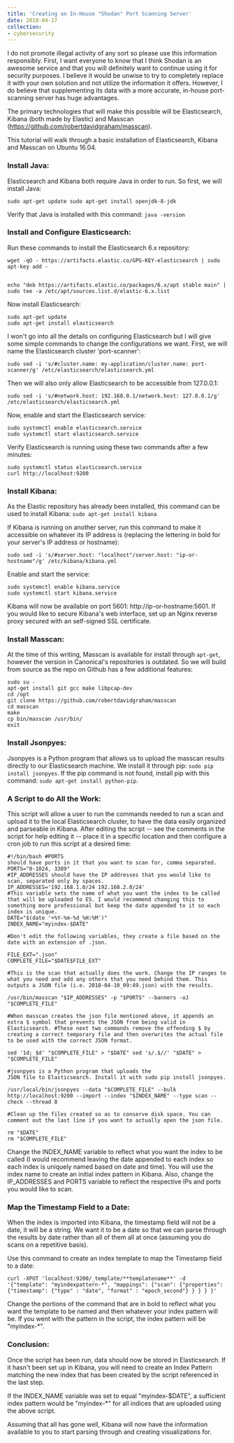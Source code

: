 ```yaml
---
title: 'Creating an In-House "Shodan" Port Scanning Server' 
date: 2018-04-17 
collection: 
- cybersecurity 
--- 
```


I do not promote illegal activity of any sort so please use this information responsibly. First, I want everyone to know that I think Shodan is an awesome service and that you will definitely want to continue using it for security purposes. I believe it would be unwise to try to completely replace it with your own solution and not utilize the information it
offers. However, I do believe that supplementing its data with a more accurate, in-house port-scanning server has huge advantages. 

The primary technologies that will make this possible will be Elasticsearch, Kibana (both made by Elastic) and Masscan (https://github.com/robertdavidgraham/masscan).

This tutorial will walk through a basic installation of Elasticsearch, Kibana and Masscan on Ubuntu 16.04.

### Install Java:
Elasticsearch and Kibana both require Java in order to run. So first, we will install Java: 
```
sudo apt-get update sudo apt-get install openjdk-8-jdk
``` 
Verify that Java is installed with this command: `java -version`

### Install and Configure Elasticsearch:
Run these commands to install the Elasticsearch 6.x repository: 
```
wget -qO - https://artifacts.elastic.co/GPG-KEY-elasticsearch | sudo apt-key add - 


echo "deb https://artifacts.elastic.co/packages/6.x/apt stable main" | sudo tee -a /etc/apt/sources.list.d/elastic-6.x.list 
```

Now install Elasticsearch: 
```
sudo apt-get update 
sudo apt-get install elasticsearch
```

I won't go into all the details on configuring Elasticsearch but I will give some simple commands to change the configurations we want. First, we will name the Elasticsearch cluster 'port-scanner': 
```
sudo sed -i 's/#cluster.name: my-application/cluster.name: port-scanner/g' /etc/elasticsearch/elasticsearch.yml
```

Then we will also only allow Elasticsearch to be accessible from 127.0.0.1: 
```
sudo sed -i 's/#network.host: 192.168.0.1/network.host: 127.0.0.1/g' /etc/elasticsearch/elasticsearch.yml
```

Now, enable and start the Elasticsearch service: 
```
sudo systemctl enable elasticsearch.service 
sudo systemctl start elasticsearch.service 
```

Verify Elasticsearch is running using these two commands after a few minutes: 
```
sudo systemctl status elasticsearch.service 
curl http://localhost:9200
```

### Install Kibana:
As the Elastic repository has already been installed, this command can be used to install Kibana: `sudo apt-get install kibana` 

If Kibana is running on another server, run this command to make it accessible on whatever its IP address is (replacing the lettering in bold for your server's IP address or hostname):
```
sudo sed -i 's/#server.host: "localhost"/server.host: "ip-or-hostname"/g' /etc/kibana/kibana.yml 
```

Enable and start the service: 
```
sudo systemctl enable kibana.service 
sudo systemctl start kibana.service 
```

Kibana will now be available on port 5601: http://ip-or-hostname:5601. If you would like to secure Kibana's web interface, set up an Nginx reverse proxy secured with an self-signed SSL certificate.

### Install Masscan:
At the time of this writing, Masscan is available for install through `apt-get`, however the version in Canonical's repositories is outdated. So we will build from source as the repo on Github has a few additional features: 
```
sudo su - 
apt-get install git gcc make libpcap-dev 
cd /opt 
git clone https://github.com/robertdavidgraham/masscan 
cd masscan 
make 
cp bin/masscan /usr/bin/
exit
```

### Install Jsonpyes:
Jsonpyes is a Python program that allows us to upload the masscan results directly to our Elasticsearch machine. We install it through pip: `sudo pip install jsonpyes`. If the pip command is not found, install pip with this command: `sudo apt-get install python-pip`.


### A Script to do All the Work: 
This script will allow a user to run the commands needed to run a scan and upload it to the local Elasticsearch cluster, to have the data easily organized and parseable in Kibana. After editing the script -- see the comments in the script for help editing it -- place it in a specific location and then configure a cron job to run this script at a desired time: 
```
#!/bin/bash #PORTS
should have ports in it that you want to scan for, comma separated. 
PORTS="0-1024, 3389" 
#IP_ADDRESSES should have the IP addresses that you would like to scan, separated only by spaces. 
IP_ADDRESSES='192.168.1.0/24 192.168.2.0/24'
#This variable sets the name of what you want the index to be called that will be uploaded to ES. I would recommend changing this to something more professional but keep the date appended to it so each index is unique. 
DATE="$(date '+%Y-%m-%d_%H:%M')" 
INDEX_NAME="myindex-$DATE" 

#Don't edit the following variables, they create a file based on the date with an extension of .json.

FILE_EXT=".json" 
COMPLETE_FILE="$DATE$FILE_EXT" 

#This is the scan that actually does the work. Change the IP ranges to what you need and add any others that you need behind them. This outputs a JSON file (i.e. 2018-04-10_09:49.json) with the results. 

/usr/bin/masscan "$IP_ADDRESSES" -p "$PORTS" --banners -oJ "$COMPLETE_FILE" 

#When masscan creates the json file mentioned above, it appends an extra $ symbol that prevents the JSON from being valid in Elasticsearch. #These next two commands remove the offending $ by creating a correct temporary file and then overwrites the actual file to be used with the correct JSON format. 

sed '1d; $d' "$COMPLETE_FILE" > "$DATE" sed 's/.$//' "$DATE" > "$COMPLETE_FILE" 

#jsonpyes is a Python program that uploads the
JSON file to Elasticsearch. Install it with sudo pip install jsonpyes. 

/usr/local/bin/jsonpyes --data "$COMPLETE_FILE" --bulk http://localhost:9200 --import --index "$INDEX_NAME" --type scan --check --thread 8 

#Clean up the files created so as to conserve disk space. You can comment out the last line if you want to actually open the json file. 

rm "$DATE" 
rm "$COMPLETE_FILE" 
```

Change the INDEX_NAME variable to reflect what you want the index to be called (I would recommend leaving the date appended to each index so each index is uniquely named based on date and time). You will use the index name to create an initial index pattern in Kibana. Also, change the IP_ADDRESSES and PORTS variable to reflect the respective IPs and ports you would like to scan.  

### Map the Timestamp Field to a Date: 
When the index is imported into Kibana, the timestamp field will not be a date, it will be a string. We want it to be a date so that we can parse through the results by date rather than all of them all at once (assuming you do scans on a repetitive basis). 

Use this command to create an index template to map the Timestamp field to a date: 
```
curl -XPUT 'localhost:9200/_template/**templatename**' -d '{"template": "myindexpattern-*", "mappings": {"scan": {"properties":{"timestamp": {"type" : "date", "format" : "epoch_second"} } } } }'
```

Change the portions of the command that are in bold to reflect what you want the template to be named and then whatever your index pattern will be. If you went with the pattern in the script, the index pattern will be "myindex-*".

### Conclusion: 
Once the script has been run, data should now be stored in Elasticsearch. If it hasn't been set up in Kibana, you will need to create an Index Pattern matching the new index that has been created by the script referenced in the last step.

If the INDEX_NAME variable was set to equal "myindex-$DATE", a sufficient index pattern would be "myindex-*" for all indices that are uploaded using the above script. 

Assuming that all has gone well, Kibana will now have the information available to you to start parsing through and creating visualizations for.

